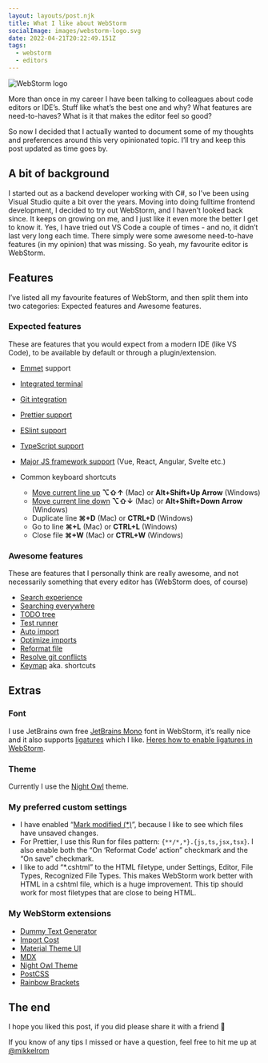 ```yaml
---
layout: layouts/post.njk
title: What I like about WebStorm
socialImage: images/webstorm-logo.svg
date: 2022-04-21T20:22:49.151Z
tags:
  - webstorm
  - editors
---
```

![WebStorm logo](images/webstorm-logo.svg "WebStorm logo")

More than once in my career I have been talking to colleagues about code editors or IDE’s. Stuff like what’s the best one and why? What features are need-to-haves? What is it that makes the editor feel so good?

So now I decided that I actually wanted to document some of my thoughts and preferences around this very opinionated topic. I’ll try and keep this post updated as time goes by.

## A bit of background

I started out as a backend developer working with C#, so I’ve been using Visual Studio quite a bit over the years. Moving into doing fulltime frontend development, I decided to try out WebStorm, and I haven’t looked back since. It keeps on growing on me, and I just like it even more the better I get to know it. Yes, I have tried out VS Code a couple of times - and no, it didn’t last very long each time. There simply were some awesome need-to-have features (in my opinion) that was missing. So yeah, my favourite editor is WebStorm.

## Features

I’ve listed all my favourite features of WebStorm, and then split them into two categories: Expected features and Awesome features.

### Expected features

These are features that you would expect from a modern IDE (like VS Code), to be available by default or through a plugin/extension.

* [Emmet](https://emmet.io/) support
* [Integrated terminal](https://www.jetbrains.com/help/webstorm/terminal-emulator.html)
* [Git integration](https://www.jetbrains.com/help/webstorm/version-control-integration.html)
* [Prettier support](https://www.jetbrains.com/help/webstorm/prettier.html)
* [ESlint support](https://www.jetbrains.com/help/webstorm/eslint.html)
* [TypeScript support](https://www.jetbrains.com/help/webstorm/typescript-support.html)
* [Major JS framework support](https://www.jetbrains.com/help/webstorm/vue-js.html) (Vue, React, Angular, Svelte etc.)
* Common keyboard shortcuts

  * [Move current line up](https://www.jetbrains.com/idea/guide/tips/move-line/) **⌥⇧↑** (Mac) or **Alt+Shift+Up Arrow** (Windows)
  * [Move current line down](https://www.jetbrains.com/idea/guide/tips/move-line/) **⌥⇧↓** (Mac) or **Alt+Shift+Down Arrow** (Windows)
  * Duplicate line **⌘+D** (Mac) or **CTRL+D** (Windows)
  * Go to line **⌘+L** (Mac) or **CTRL+L** (Windows)
  * Close file **⌘+W** (Mac) or **CTRL+W** (Windows)

### Awesome features

These are features that I personally think are really awesome, and not necessarily something that every editor has (WebStorm does, of course)

* [Search experience](https://www.jetbrains.com/help/webstorm/finding-and-replacing-text-in-project.html)
* [Searching everywhere](https://www.jetbrains.com/help/webstorm/searching-everywhere.html)
* [TODO tree](https://www.jetbrains.com/help/webstorm/using-todo.html)
* [Test runner](https://www.jetbrains.com/help/webstorm/test-runner-tab.html)
* [Auto import](https://www.jetbrains.com/help/webstorm/settings-auto-import.html)
* [Optimize imports](https://blog.jetbrains.com/webstorm/2018/05/optimize-imports-in-webstorm/)
* [Reformat file](https://www.jetbrains.com/help/webstorm/reformat-and-rearrange-code.html)
* [Resolve git conflicts](https://www.jetbrains.com/help/webstorm/resolve-conflicts.html)
* [Keymap](https://www.jetbrains.com/help/webstorm/settings-keymap.html) aka. shortcuts

## Extras

### **Font**

I use JetBrains own free [JetBrains Mono](https://www.jetbrains.com/lp/mono/) font in WebStorm, it’s really nice and it also supports [ligatures](https://www.jetbrains.com/lp/mono/#ligatures) which I like. [Heres how to enable ligatures in WebStorm](https://www.jetbrains.com/lp/mono/#ligatures).

### Theme

Currently I use the [Night Owl](https://plugins.jetbrains.com/plugin/10936-night-owl-theme) theme.

### My preferred custom settings

* I have enabled “[Mark modified (*)](https://www.jetbrains.com/help/idea/settings-editor-tabs.html)”, because I like to see which files have unsaved changes.
* For Prettier, I use this Run for files pattern: `{**/*,*}.{js,ts,jsx,tsx}`. I also enable both the “On ‘Reformat Code’ action” checkmark and the “On save” checkmark.
* I like to add “*.cshtml” to the HTML filetype, under Settings, Editor, File Types, Recognized File Types. This makes WebStorm work better with HTML in a cshtml file, which is a huge improvement. This tip should work for most filetypes that are close to being HTML.

### My WebStorm extensions

* [Dummy Text Generator](https://plugins.jetbrains.com/plugin/7216-dummy-text-generator)
* [Import Cost](https://plugins.jetbrains.com/plugin/9970-import-cost)
* [Material Theme UI](https://plugins.jetbrains.com/plugin/8006-material-theme-ui)
* [MDX](https://plugins.jetbrains.com/plugin/14944-mdx)
* [Night Owl Theme](https://plugins.jetbrains.com/plugin/10936-night-owl-theme)
* [PostCSS](https://plugins.jetbrains.com/plugin/8578-postcss)
* [Rainbow Brackets](https://plugins.jetbrains.com/plugin/10080-rainbow-brackets)

## The end

I hope you liked this post, if you did please share it with a friend 🙂

If you know of any tips I missed or have a question, feel free to hit me up at [@mikkelrom](https://twitter.com/mikkelrom)